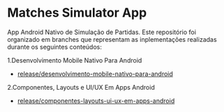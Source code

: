 # Matches Simulator App

App Android Nativo de Simulação de Partidas. Este repositório foi organizado em branches que representam as inplementações realizadas durante os seguintes conteúdos:

1.Desenvolvimento Mobile Nativo Para Android
- [release/desenvolvimento-mobile-nativo-para-android](https://github.com/jonhnery/matches-simulator-app/tree/release/desenvolvimento-mobile-nativo-para-android)

2.Componentes, Layouts e UI/UX Em Apps Android
- [release/componentes-layouts-ui-ux-em-apps-android](https://github.com/jonhnery/matches-simulator-app/tree/release/componentes-layouts-ui-ux-em-apps-android)
